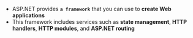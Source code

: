 * ASP.NET provides **`a framework`** that you can use to **create Web applications** 
* This framework includes services such as **state management**, **HTTP handlers**, **HTTP modules**, and **ASP.NET routing**